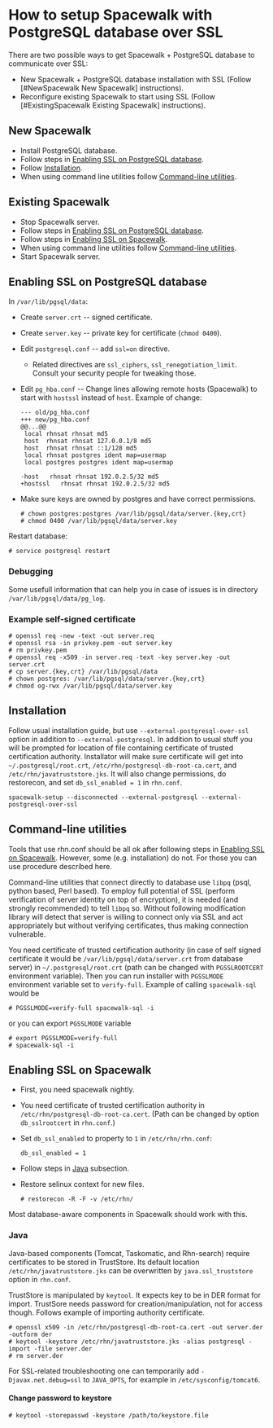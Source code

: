 # How to setup Spacewalk with PostgreSQL database over SSL

There are two possible ways to get Spacewalk + PostgreSQL database
to communicate over SSL:

  * New Spacewalk + PostgreSQL database installation with SSL
    (Follow [#NewSpacewalk New Spacewalk] instructions).
  * Reconfigure existing Spacewalk to start using SSL
    (Follow [#ExistingSpacewalk Existing Spacewalk] instructions).

## New Spacewalk

  * Install PostgreSQL database.
  * Follow steps in [Enabling SSL on PostgreSQL database]().
  * Follow [Installation]().
  * When using command line utilities follow [Command-line utilities]().

## Existing Spacewalk

  * Stop Spacewalk server.
  * Follow steps in [Enabling SSL on PostgreSQL database]().
  * Follow steps in [Enabling SSL on Spacewalk]().
  * When using command line utilities follow [Command-line utilities]().
  * Start Spacewalk server.

## Enabling SSL on PostgreSQL database

In `/var/lib/pgsql/data`:

  * Create `server.crt` -- signed certificate.
  * Create `server.key` -- private key for certificate (`chmod 0400`).
  * Edit `postgresql.conf` -- add `ssl=on` directive.
    * Related directives are `ssl_ciphers`, `ssl_renegotiation_limit`.
      Consult your security people for tweaking those.
  * Edit `pg_hba.conf` -- Change lines allowing remote hosts (Spacewalk)
    to start with `hostssl` instead of `host`. Example of change:

        --- old/pg_hba.conf
        +++ new/pg_hba.conf
        @@...@@
         local rhnsat rhnsat md5
         host  rhnsat rhnsat 127.0.0.1/8 md5
         host  rhnsat rhnsat ::1/128 md5
         local rhnsat postgres ident map=usermap
         local postgres postgres ident map=usermap
         
        -host   rhnsat rhnsat 192.0.2.5/32 md5
        +hostssl   rhnsat rhnsat 192.0.2.5/32 md5

  * Make sure keys are owned by postgres and have correct permissions.

        # chown postgres:postgres /var/lib/pgsql/data/server.{key,crt}
        # chmod 0400 /var/lib/pgsql/data/server.key

Restart database:

    # service postgresql restart

### Debugging

Some usefull information that can help you in case of issues
is in directory `/var/lib/pgsql/data/pg_log`.

### Example self-signed certificate

    # openssl req -new -text -out server.req
    # openssl rsa -in privkey.pem -out server.key
    # rm privkey.pem
    # openssl req -x509 -in server.req -text -key server.key -out server.crt
    # cp server.{key,crt} /var/lib/pgsql/data
    # chown postgres: /var/lib/pgsql/data/server.{key,crt}
    # chmod og-rwx /var/lib/pgsql/data/server.key

## Installation

Follow usual installation guide, but use `--external-postgresql-over-ssl`
option in addition to `--external-postgresql`. In addition to usual stuff
you will be prompted for location of file containing certificate of
trusted certification authority. Installator will make sure certificate
will get into `~/.postgresql/root.crt`, `/etc/rhn/postgresql-db-root-ca.cert`,
and `/etc/rhn/javatruststore.jks`. It will also change permissions, do restorecon,
and set `db_ssl_enabled = 1` in `rhn.conf`.

    spacewalk-setup --disconnected --external-postgresql --external-postgresql-over-ssl

## Command-line utilities

Tools that use rhn.conf should be all ok after following steps in
[Enabling SSL on Spacewalk](). However, some
(e.g. installation) do not. For those you can use procedure described
here.

Command-line utilities that connect directly to database use `libpq`
(psql, python based, Perl based). To employ full potential of SSL
(perform verification of server identity on top of encryption), it is
needed (and strongly recommended) to tell `libpq` so. Without following
modification library will detect that server is willing to connect
only via SSL and act appropriately but without verifying certificates,
thus making connection vulnerable.

You need certificate of trusted certification authority (in case of
self signed certificate it would be `/var/lib/pgsql/data/server.crt`
from database server) in `~/.postgresql/root.crt` (path can be changed
with `PGSSLROOTCERT` environment variable). Then you can run installer
with `PGSSLMODE` environment variable set to `verify-full`. Example of
calling `spacewalk-sql` would be

    # PGSSLMODE=verify-full spacewalk-sql -i

or you can export `PGSSLMODE` variable

    # export PGSSLMODE=verify-full
    # spacewalk-sql -i

## Enabling SSL on Spacewalk

  * First, you need spacewalk nightly.
  * You need certificate of trusted certification authority in
    `/etc/rhn/postgresql-db-root-ca.cert`. (Path can be changed by
    option `db_sslrootcert` in `rhn.conf`.)
  * Set `db_ssl_enabled` to property to `1` in `/etc/rhn/rhn.conf`:

        db_ssl_enabled = 1

  * Follow steps in [Java]() subsection.
  * Restore selinux context for new files.

        # restorecon -R -F -v /etc/rhn/

Most database-aware components in Spacewalk should work with this.

### Java

Java-based components (Tomcat, Taskomatic, and Rhn-search) require
certificates to be stored in TrustStore. Its default location
`/etc/rhn/javatruststore.jks` can be overwritten by `java.ssl_truststore`
option in `rhn.conf`.

TrustStore is manipulated by `keytool`. It expects key to be in DER
format for import. TrustSore needs password for creation/manipulation,
not for access though. Follows example of importing authority certificate.

    # openssl x509 -in /etc/rhn/postgresql-db-root-ca.cert -out server.der -outform der
    # keytool -keystore /etc/rhn/javatruststore.jks -alias postgresql -import -file server.der
    # rm server.der

For SSL-related troubleshooting one can temporarily add
`-Djavax.net.debug=ssl` to `JAVA_OPTS`, for example in
`/etc/sysconfig/tomcat6`.

#### Change password to keystore

    # keytool -storepasswd -keystore /path/to/keystore.file